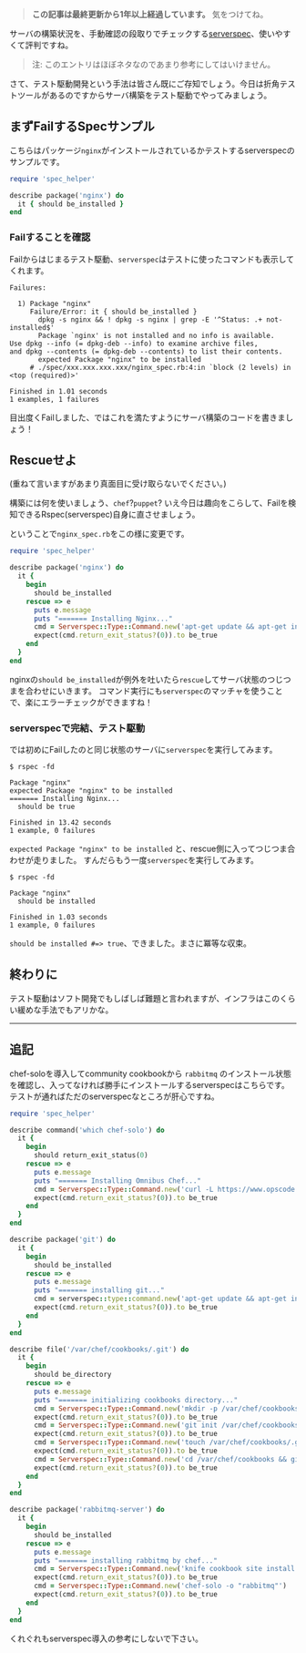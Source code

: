 <!-- too_old -->
> **この記事は最終更新から1年以上経過しています。** 気をつけてね。

サーバの構築状況を、手動確認の段取りでチェックする[serverspec](http://serverspec.org/)、使いやすくて評判ですね。

> 注: このエントリはほぼネタなのであまり参考にしてはいけません。

さて、テスト駆動開発という手法は皆さん既にご存知でしょう。今日は折角テストツールがあるのですからサーバ構築をテスト駆動でやってみましょう。

## まずFailするSpecサンプル

こちらはパッケージ`nginx`がインストールされているかテストするserverspecのサンプルです。

```ruby:nginx_spec.rb
require 'spec_helper'

describe package('nginx') do
  it { should be_installed }
end
```

### Failすることを確認

Failからはじまるテスト駆動、`serverspec`はテストに使ったコマンドも表示してくれます。

```shell:run_rspec_fails
Failures:

  1) Package "nginx" 
     Failure/Error: it { should be_installed }
       dpkg -s nginx && ! dpkg -s nginx | grep -E '^Status: .+ not-installed$'
       Package `nginx' is not installed and no info is available.
Use dpkg --info (= dpkg-deb --info) to examine archive files,
and dpkg --contents (= dpkg-deb --contents) to list their contents.
       expected Package "nginx" to be installed
     # ./spec/xxx.xxx.xxx.xxx/nginx_spec.rb:4:in `block (2 levels) in <top (required)>'

Finished in 1.01 seconds
1 examples, 1 failures
```

目出度くFailしました、ではこれを満たすようにサーバ構築のコードを書きましょう！

## Rescueせよ

(重ねて言いますがあまり真面目に受け取らないでください。)

構築には何を使いましょう、`chef`?`puppet`? いえ今日は趣向をこらして、Failを検知できるRspec(serverspec)自身に直させましょう。

ということで`nginx_spec.rb`をこの様に変更です。

```ruby:nginx_converge_spec.rb
require 'spec_helper'

describe package('nginx') do
  it {
    begin
      should be_installed
    rescue => e
      puts e.message
      puts "======= Installing Nginx..."
      cmd = Serverspec::Type::Command.new('apt-get update && apt-get install -y nginx')
      expect(cmd.return_exit_status?(0)).to be_true
    end
  }
end
```

nginxの`should be_installed`が例外を吐いたら`rescue`してサーバ状態のつじつまを合わせにいきます。
コマンド実行にも`serverspec`のマッチャを使うことで、楽にエラーチェックができますね！


### serverspecで完結、テスト駆動

では初めにFailしたのと同じ状態のサーバに`serverspec`を実行してみます。

```shell:run_rspec_converge
$ rspec -fd

Package "nginx"
expected Package "nginx" to be installed
======= Installing Nginx...
  should be true

Finished in 13.42 seconds
1 example, 0 failures
```

`expected Package "nginx" to be installed` と、rescue側に入ってつじつま合わせが走りました。
すんだらもう一度`serverspec`を実行してみます。

```shell:run_rspec_up_to_date
$ rspec -fd

Package "nginx"
  should be installed

Finished in 1.03 seconds
1 example, 0 failures
```

`should be installed #=> true`、できました。まさに冪等な収束。

## 終わりに

テスト駆動はソフト開発でもしばしば難題と言われますが、インフラはこのくらい緩めな手法でもアリかな。

----

##  追記

chef-soloを導入してcommunity cookbookから `rabbitmq` のインストール状態を確認し、入ってなければ勝手にインストールするserverspecはこちらです。
テストが通ればただのserverspecなところが肝心ですね。

```ruby:chef_and_rabbitmq_spec.rb
require 'spec_helper'

describe command('which chef-solo') do
  it {
    begin
      should return_exit_status(0)
    rescue => e
      puts e.message
      puts "======= Installing Omnibus Chef..."
      cmd = Serverspec::Type::Command.new('curl -L https://www.opscode.com/chef/install.sh | sudo bash')
      expect(cmd.return_exit_status?(0)).to be_true
    end
  }
end

describe package('git') do
  it {
    begin
      should be_installed
    rescue => e
      puts e.message
      puts "======= installing git..."
      cmd = serverspec::type::command.new('apt-get update && apt-get install -y git')
      expect(cmd.return_exit_status?(0)).to be_true
    end
  }
end

describe file('/var/chef/cookbooks/.git') do
  it {
    begin
      should be_directory
    rescue => e
      puts e.message
      puts "======= initializing cookbooks directory..."
      cmd = Serverspec::Type::Command.new('mkdir -p /var/chef/cookbooks')
      expect(cmd.return_exit_status?(0)).to be_true
      cmd = Serverspec::Type::Command.new('git init /var/chef/cookbooks')
      expect(cmd.return_exit_status?(0)).to be_true
      cmd = Serverspec::Type::Command.new('touch /var/chef/cookbooks/.gitkeep')
      expect(cmd.return_exit_status?(0)).to be_true
      cmd = Serverspec::Type::Command.new('cd /var/chef/cookbooks && git add . && git commit .gitkeep -m "empty init"')
      expect(cmd.return_exit_status?(0)).to be_true
    end
  }
end

describe package('rabbitmq-server') do
  it {
    begin
      should be_installed
    rescue => e
      puts e.message
      puts "======= installing rabbitmq by chef..."
      cmd = Serverspec::Type::Command.new('knife cookbook site install rabbitmq')
      expect(cmd.return_exit_status?(0)).to be_true
      cmd = Serverspec::Type::Command.new('chef-solo -o "rabbitmq"')
      expect(cmd.return_exit_status?(0)).to be_true
    end
  }
end
```

くれぐれもserverspec導入の参考にしないで下さい。
